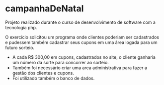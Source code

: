 # campanhaDeNatal
Projeto realizado durante o curso de desenvolvimento de software com a tecnologia php.

O exercício solicitou um programa onde clientes poderiam ser cadastrados e pudessem também cadastrar seus cupons em uma área logada para um futuro sorteio. 
 - A cada R$ 300,00 em cupons, cadastrados no site, o cliente ganharia um número da sorte para concorrer ao sorteio.
 - Também foi necessário criar uma area administrativa para fazer a gestão dos clientes e cupons. 
 - Foi utilizado também o banco de dados. 